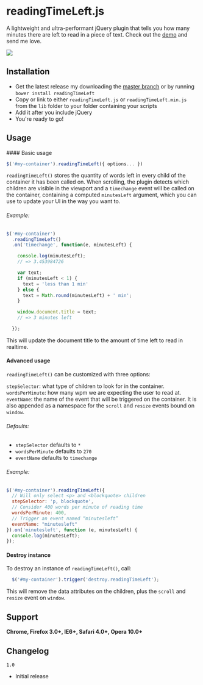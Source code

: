 readingTimeLeft.js
================

A lightweight and ultra-performant jQuery plugin that tells you how many minutes there are left to read in a piece of text. Check out the [demo](http://christophemarois.github.io/readingTimeLeft.js/examples/example.html) and send me love.

![](http://christophemarois.github.io/readingTimeLeft.js/examples/example.png)

Installation
----------------
- Get the latest release my downloading the [master branch](https://github.com/christophemarois/readingTimeLeft.js/archive/master.zip) or by running `bower install readingTimeLeft`
- Copy or link to either `readingTimeLeft.js` or `readingTimeLeft.min.js` from the `lib` folder to your folder containing your scripts
- Add it after you include jQuery
- You're ready to go!

Usage
----------------
<a name="bu"/>
#### Basic usage

```javascript
$('#my-container').readingTimeLeft({ options... })
```

`readingTimeLeft()` stores the quantity of words left in every child of the container it has been called on. When scrolling, the plugin detects which children are visible in the viewport and a `timechange` event will be called on the container, containing a computed `minutesLeft` argument, which you can use to update your UI in the way you want to.

###### Example:
```javascript
$('#my-container')
  .readingTimeLeft()
  .on('timechange', function(e, minutesLeft) {

    console.log(minutesLeft);
    // => 3.453984726

    var text;
    if (minutesLeft < 1) {
      text = 'less than 1 min'
    } else {
      text = Math.round(minutesLeft) + ' min';
    }

    window.document.title = text;
    // => 3 minutes left

  });
```

This will update the document title to the amount of time left to read in realtime.

#### Advanced usage

`readingTimeLeft()` can be customized with three options:

`stepSelector`: what type of children to look for in the container.  
`wordsPerMinute`: how many wpm we are expecting the user to read at.  
`eventName`: the name of the event that will be triggered on the container. It is also appended as a namespace for the `scroll` and `resize` events bound on `window`.

###### Defaults:
- `stepSelector` defaults to `*`
- `wordsPerMinute` defaults to `270`
- `eventName` defaults to `timechange`

###### Example:
```javascript
$('#my-container').readingTimeLeft({
  // Will only select <p> and <blockquote> children
  stepSelector: 'p, blockquote',
  // Consider 400 words per minute of reading time
  wordsPerMinute: 400,
  // Trigger an event named “minutesleft”
  eventName: "minutesleft"
}).on('minutesleft', function (e, minutesLeft) {
  console.log(minutesLeft);
});
```

#### Destroy instance

To destroy an instance of `readingTimeLeft()`, call:

```javascript
  $('#my-container').trigger('destroy.readingTimeLeft');
```

This will remove the data attributes on the children, plus the `scroll` and `resize` event on `window`.

## Support
__Chrome, Firefox 3.0+, IE6+, Safari 4.0+, Opera 10.0+__

Changelog
----------------
`1.0`

- Initial release
